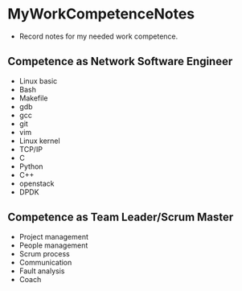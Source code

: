 # MyWorkCompetenceNotes
- Record notes for my needed work competence.

## Competence as Network Software Engineer
- Linux basic
- Bash
- Makefile
- gdb
- gcc
- git
- vim
- Linux kernel
- TCP/IP
- C
- Python
- C++
- openstack
- DPDK

## Competence as Team Leader/Scrum Master 
- Project management
- People management
- Scrum process
- Communication
- Fault analysis
- Coach
